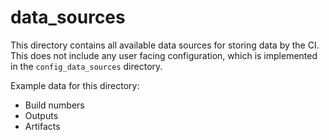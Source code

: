 # data_sources

This directory contains all available data sources for storing data by the CI. This does not include any user facing configuration, which is implemented in the `config_data_sources` directory.

Example data for this directory:

- Build numbers
- Outputs
- Artifacts

